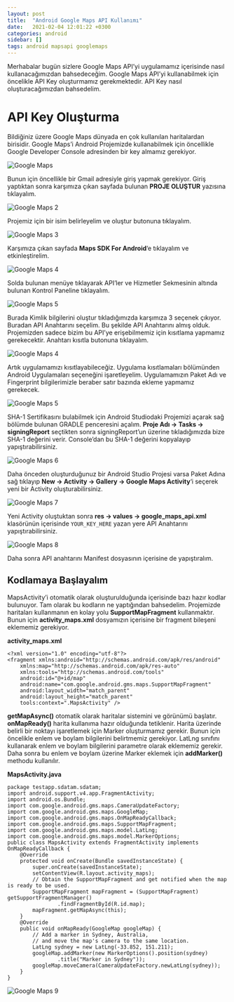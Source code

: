 ```yaml
---
layout: post
title:  "Android Google Maps API Kullanımı"
date:   2021-02-04 12:01:22 +0300
categories: android 
sidebar: []
tags: android mapsapi googlemaps
---
```


Merhabalar bugün sizlere Google Maps API’yi uygulamamız içerisinde nasıl kullanacağımızdan bahsedeceğim. Google Maps API’yi kullanabilmek için öncelikle API Key oluşturmamız gerekmektedir. API Key nasıl oluşturacağımızdan bahsedelim.

# API Key Oluşturma

Bildiğiniz üzere Google Maps dünyada en çok kullanılan haritalardan birisidir. Google Maps’i Android Projemizde kullanabilmek için öncellikle Google Developer Console adresinden bir key almamız gerekiyor.

![Google Maps](https://i.ibb.co/1rSgJvN/googlemaps1.png)

Bunun için öncellikle bir Gmail adresiyle giriş yapmak gerekiyor. Giriş yaptıktan sonra karşımıza çıkan sayfada bulunan **PROJE OLUŞTUR** yazısına tıklayalım.

![Google Maps 2](https://i.ibb.co/Wxp8CMk/googlemaps2.png)

Projemiz için bir isim belirleyelim ve oluştur butonuna tıklayalım.

![Google Maps 3](https://i.ibb.co/T0P39hc/googlemaps3.png)

Karşımıza çıkan sayfada **Maps SDK For Android**‘e tıklayalım ve etkinleştirelim.

![Google Maps 4](https://i.ibb.co/1dBLMkj/googlemaps4.png)

Solda bulunan menüye tıklayarak API’ler ve Hizmetler Sekmesinin altında bulunan Kontrol Paneline tıklayalım.

![Google Maps 5](https://i.ibb.co/sysWKSW/googlemaps5.png)

Burada Kimlik bilgilerini oluştur tıkladığımızda karşımıza 3 seçenek çıkıyor. Buradan API Anahtarını seçelim. Bu şekilde API Anahtarını almış olduk. Projemizden sadece bizim bu API’ye erişebilmemiz için kısıtlama yapmamız gerekecektir. Anahtarı kısıtla butonuna tıklayalım.

![Google Maps 4](https://i.ibb.co/Pz7jG16/googlemaps6.png)

Artık uygulamamızı kısıtlayabileceğiz. Uygulama kısıtlamaları bölümünden Android Uygulamaları seçeneğini işaretleyelim. Uygulamamızın Paket Adı ve Fingerprint bilgilerimizle beraber satır bazında ekleme yapmamız gerekecek.

![Google Maps 5](https://i.ibb.co/6m3BryQ/googlemaps7.png)

SHA-1 Sertifikasını bulabilmek için Android Studiodaki Projemizi açarak sağ bölümde bulunan GRADLE penceresini açalım. **Proje Adı -> Tasks -> signingReport** seçtikten sonra signingReport’un üzerine tıkladığımızda bize SHA-1 değerini verir. Console’dan bu SHA-1 değerini kopyalayıp yapıştırabilirsiniz.

![Google Maps 6](https://i.ibb.co/qDrzzHF/googlemaps8.png)

Daha önceden oluşturduğunuz bir Android Studio Projesi varsa Paket Adına sağ tıklayıp **New -> Activity -> Gallery -> Google Maps Activity**‘i seçerek yeni bir Activity oluşturabilirsiniz.

![Google Maps 7](https://i.ibb.co/qWW0vKq/googlemaps9.png)

Yeni Activity oluştuktan sonra **res -> values -> google_maps_api.xml** klasörünün içerisinde <code>YOUR_KEY_HERE</code> yazan
yere API Anahtarını yapıştırabilirsiniz.


![Google Maps 8](https://i.ibb.co/txjRkYv/googlemaps10.png)

Daha sonra API anahtarını Manifest dosyasının içerisine de yapıştıralım.

## Kodlamaya Başlayalım

MapsActivity’i otomatik olarak oluşturulduğunda içerisinde bazı hazır kodlar bulunuyor. Tam olarak bu kodların ne yaptığından bahsedelim.
Projemizde haritaları kullanmanın en kolay yolu **SupportMapFragment** kullanmaktır. Bunun için **activity_maps.xml** dosyamızın içerisine bir fragment bileşeni eklememiz gerekiyor.

**activity_maps.xml**
```
<?xml version="1.0" encoding="utf-8"?>
<fragment xmlns:android="http://schemas.android.com/apk/res/android"
    xmlns:map="http://schemas.android.com/apk/res-auto"
    xmlns:tools="http://schemas.android.com/tools"
    android:id="@+id/map"
    android:name="com.google.android.gms.maps.SupportMapFragment"
    android:layout_width="match_parent"
    android:layout_height="match_parent"
    tools:context=".MapsActivity" />
```

**getMapAsync()** otomatik olarak haritalar sistemini ve görünümü başlatır. **onMapReady()** harita kullanıma hazır olduğunda tetiklenir. Harita üzerinde belirli bir noktayı işaretlemek için Marker oluşturmamız gerekir. Bunun için öncelikle enlem ve boylam bilgilerini belirtmemiz gerekiyor. LatLng sınıfını kullanarak enlem ve boylam bilgilerini parametre olarak eklememiz gerekir.
Daha sonra bu enlem ve boylam üzerine Marker eklemek için **addMarker()** methodu kullanılır.

**MapsActivity.java**
```
package testapp.sdatam.sdatam;
import android.support.v4.app.FragmentActivity;
import android.os.Bundle;
import com.google.android.gms.maps.CameraUpdateFactory;
import com.google.android.gms.maps.GoogleMap;
import com.google.android.gms.maps.OnMapReadyCallback;
import com.google.android.gms.maps.SupportMapFragment;
import com.google.android.gms.maps.model.LatLng;
import com.google.android.gms.maps.model.MarkerOptions;
public class MapsActivity extends FragmentActivity implements OnMapReadyCallback {
    @Override
    protected void onCreate(Bundle savedInstanceState) {
        super.onCreate(savedInstanceState);
        setContentView(R.layout.activity_maps);
        // Obtain the SupportMapFragment and get notified when the map is ready to be used.
        SupportMapFragment mapFragment = (SupportMapFragment) getSupportFragmentManager()
                .findFragmentById(R.id.map);
        mapFragment.getMapAsync(this);
    }
    @Override
    public void onMapReady(GoogleMap googleMap) {
        // Add a marker in Sydney, Australia,
        // and move the map's camera to the same location.
        LatLng sydney = new LatLng(-33.852, 151.211);
        googleMap.addMarker(new MarkerOptions().position(sydney)
                .title("Marker in Sydney"));
        googleMap.moveCamera(CameraUpdateFactory.newLatLng(sydney));
    }
}
```

![Google Maps 9](https://i.ibb.co/nfZHgbk/googlemaps11.png)
